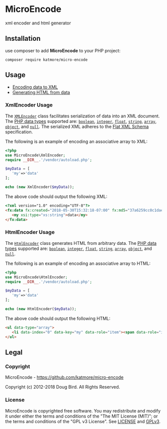 # MicroEncode
xml encoder and html generator

## Installation
use composer to add **MicroEncode** to your PHP project:
```
composer require katmore/micro-encode
```

## Usage
 * [Encoding data to XML](#xmlencoder-usage)
 * [Generating HTML from data](#htmlencoder-usage)

### XmlEncoder Usage
The [`XMLEncoder`](./src/MicroEncode/XmlEncoder.php) class facilitates serialization of data into an XML document. The [PHP data types](http://php.net/manual/en/language.types.intro.php) supported are: [`boolean`](http://php.net/manual/en/language.types.boolean.php), [`integer`](http://php.net/manual/en/language.types.integer.php), [`float`](http://php.net/manual/en/language.types.float.php), [`string`](http://php.net/manual/en/language.types.string.php), [`array`](http://php.net/manual/en/language.types.array.php), [`object`](http://php.net/manual/en/language.types.object.php), and [`null`](http://php.net/manual/en/language.types.null.php). The serialized XML adheres to the [Flat XML Schema](https://github.com/katmore/flat/wiki/xmlns) specification.

The following is an example of encoding an associative array to XML:
```php
<?php
use MicroEncode\XmlEncoder;
require __DIR__.'/vendor/autoload.php';

$myData = [
   'my'=>'data'
];

echo (new XmlEncoder($myData));
```
The above code should output the following XML:
```html
<?xml version="1.0" encoding="UTF-8"?>
<fx:data fx:created="2018-05-30T15:32:18-07:00" fx:md5="37a6259cc0c1dae299a7866489dff0bd" xmlns:xsi="http://www.w3.org/2001/XMLSchema-instance" xmlns:xs="http://www.w3.org/2001/XMLSchema" xmlns:extxs="https://github.com/katmore/flat/wiki/xmlns-extxs" fx:flat-xml-ver="0.2" xmlns:fx="https://github.com/katmore/flat/wiki/xmlns" xmlns="https://github.com/katmore/flat/wiki/xmlns-object" xsi:type="extxs:Hashmap">
   <my xsi:type="xs:string">data</my>
</fx:data>
```

### HtmlEncoder Usage
The [`HtmlEncoder`](./src/MicroEncode/HtmlEncoder.php) class generates HTML from arbitrary data. The [PHP data types](http://php.net/manual/en/language.types.intro.php) supported are: [`boolean`](http://php.net/manual/en/language.types.boolean.php), [`integer`](http://php.net/manual/en/language.types.integer.php), [`float`](http://php.net/manual/en/language.types.float.php), [`string`](http://php.net/manual/en/language.types.string.php), [`array`](http://php.net/manual/en/language.types.array.php), [`object`](http://php.net/manual/en/language.types.object.php), and [`null`](http://php.net/manual/en/language.types.null.php).

The following is an example of encoding an associative array to HTML:
```php
<?php
use MicroEncode\HtmlEncoder;
require __DIR__.'/vendor/autoload.php';

$myData = [
   'my'=>'data'
];

echo (new HtmlEncoder($myData));
```
The above code should output the following HTML:
```html
<ul data-type="array">
   <li data-index="0" data-key="my" data-role="item"><span data-role="item-key">my</span>:&nbsp;<span data-role="item-value" data-type="string">data</span></li><!--/data-item: (my)-->
</ul>
```

## Legal
### Copyright
MicroEncode - https://github.com/katmore/micro-encode

Copyright (c) 2012-2018 Doug Bird. All Rights Reserved.

### License
MicroEncode is copyrighted free software.
You may redistribute and modify it under either the terms and conditions of the
"The MIT License (MIT)"; or the terms and conditions of the "GPL v3 License".
See [LICENSE](https://github.com/katmore/micro-encode/blob/master/LICENSE) and [GPLv3](https://github.com/katmore/micro-encode/blob/master/GPLv3).
